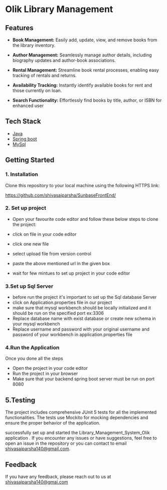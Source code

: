 

# Olik Library Management
 




## Features 

- **Book Management:** Easily add, update, view, and remove books from the library inventory.

- **Author Management:** Seamlessly manage author details, including biography updates and author-book associations.

- **Rental Management:** Streamline book rental processes, enabling easy tracking of rentals and returns.

- **Availability Tracking:** Instantly identify available books for rent and those currently on loan.

- **Search Functionality:** Effortlessly find books by title, author, or ISBN for enhanced user 

## Tech Stack
 

   
   - [Java](https://en.wikipedia.org/wiki/Java_(programming_language))
   - [Spring boot](https://spring.io/projects/spring-boot)
   - [MySql](https://www.oracle.com/mysql/what-is-mysql//)
   
##  Getting Started
  ###  1. Installation

  Clone this repository to your local machine using the following HTTPS link:

  https://github.com/shivasaiparsha/SunbaseFrontEnd/



  


 ### 2. Set up project

 -   Open your favourite code editor and follow these below steps to clone the project:

- click on file in your code editor
- click one new file
- select upload file from version control
- paste the above mentioned url in the given box
- wait for few mintues to set up project in your code editor

 ### 3.Set up Sql Server

 - before run the project it's important to set up the Sql database Server
- click on Application.properties file in our project
- make sure that mysql workbench should be locally initialized and it should be run on the specified port ex:3306
- Replace database name with exist database or create new schema in your mysql workbench
- Replace username and password with your original username and password of your workbench in application.properties file

 ### 4.Run the Application
  Once you done all the steps

  - Open the project in your code editor
  - Run the project in your browser
 - Make sure that your backend spring boot server must be run on port 8080

## 5.Testing
 The project includes comprehensive JUnit 5 tests for all the implemented functionalities. The tests use Mockito for mocking dependencies and ensure the proper behavior of the application. 
 
 successfully set up and started the Library_Management_System_Olik application . If you encounter any issues or have suggestions, feel free to open an issue in the repository or you can contact to email shivasaiparsha140@gmail.com.

 


## Feedback

If you have any feedback, please reach out to us at shivasaiparsha140@gmai.com

